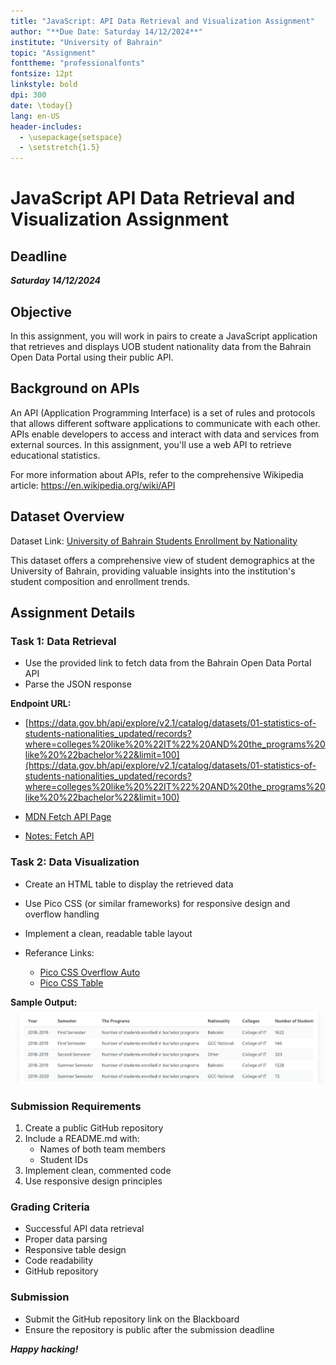```yaml
---
title: "JavaScript: API Data Retrieval and Visualization Assignment"
author: "**Due Date: Saturday 14/12/2024**"
institute: "University of Bahrain"
topic: "Assignment"
fonttheme: "professionalfonts"
fontsize: 12pt
linkstyle: bold
dpi: 300
date: \today{}
lang: en-US
header-includes:
  - \usepackage{setspace}
  - \setstretch{1.5}
---
```

# JavaScript API Data Retrieval and Visualization Assignment

## Deadline
***Saturday 14/12/2024***

## Objective
In this assignment, you will work in pairs to create a JavaScript application that retrieves and displays UOB student nationality data from the Bahrain Open Data Portal using their public API.

## Background on APIs
An API (Application Programming Interface) is a set of rules and protocols that allows different software applications to communicate with each other. APIs enable developers to access and interact with data and services from external sources. In this assignment, you'll use a web API to retrieve educational statistics.

For more information about APIs, refer to the comprehensive Wikipedia article: https://en.wikipedia.org/wiki/API

## Dataset Overview
Dataset Link: [University of Bahrain Students Enrollment by Nationality](https://data.gov.bh/explore/dataset/01-statistics-of-students-nationalities_updated)

This dataset offers a comprehensive view of student demographics at the University of Bahrain, providing valuable insights into the institution's student composition and enrollment trends.

## Assignment Details

### Task 1: Data Retrieval
- Use the provided link to fetch data from the Bahrain Open Data Portal API
- Parse the JSON response

**Endpoint URL:**
- [https://data.gov.bh/api/explore/v2.1/catalog/datasets/01-statistics-of-students-nationalities_updated/records?where=colleges%20like%20%22IT%22%20AND%20the_programs%20like%20%22bachelor%22&limit=100](https://data.gov.bh/api/explore/v2.1/catalog/datasets/01-statistics-of-students-nationalities_updated/records?where=colleges%20like%20%22IT%22%20AND%20the_programs%20like%20%22bachelor%22&limit=100)

- [MDN Fetch API Page](https://developer.mozilla.org/en-US/docs/Web/API/Fetch_API)
- [Notes: Fetch API](https://github.com/ITCS333/notes/blob/main/md/ch7.md#javascript-fetch)

### Task 2: Data Visualization
- Create an HTML table to display the retrieved data
- Use Pico CSS (or similar frameworks) for responsive design and overflow handling
- Implement a clean, readable table layout

- Referance Links:
  - [Pico CSS Overflow Auto](https://picocss.com/docs/overflow-auto)
  - [Pico CSS Table](https://picocss.com/docs/table)

**Sample Output:**
![sample table output](../img/a2.png)

### Submission Requirements
1. Create a public GitHub repository
2. Include a README.md with:
   - Names of both team members
   - Student IDs
3. Implement clean, commented code
5. Use responsive design principles

### Grading Criteria
- Successful API data retrieval
- Proper data parsing
- Responsive table design
- Code readability
- GitHub repository

### Submission
- Submit the GitHub repository link on the Blackboard
- Ensure the repository is public after the submission deadline

***Happy hacking!***